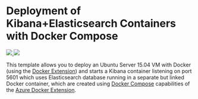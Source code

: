 # Deployment of Kibana+Elasticsearch Containers with Docker Compose


<a href="https://portal.azure.com/#create/Microsoft.Template/uri/https%3A%2F%2Fraw.githubusercontent.com%2Fkevinhillinger%2Fservicefabric-logging-elasticsearch%2Fmaster%2Finfra%2Fdocker-elasticsearch-kibana%2Fazuredeploy.json" target="_blank">
	<img src="http://azuredeploy.net/deploybutton.png"/>
</a>
<a href="http://armviz.io/#/?load=https%3A%2F%2Fraw.githubusercontent.com%2Fkevinhillinger%2Fservicefabric-logging-elasticsearch%2Fmaster%2Finfra%2Fdocker-elasticsearch-kibana%2Fazuredeploy.json" target="_blank">
    <img src="http://armviz.io/visualizebutton.png"/>
</a>

This template allows you to deploy an Ubuntu Server 15.04 VM with Docker (using the [Docker Extension][ext])
and starts a Kibana container listening on port 5601 which uses Elasticsearch database running
in a separate but linked Docker container, which are created using [Docker Compose][compose]
capabilities of the [Azure Docker Extension][ext].


[ext]: https://github.com/Azure/azure-docker-extension
[compose]: https://docs.docker.com/compose
